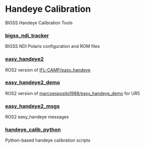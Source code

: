 # Handeye Calibration

BIGSS Handeye Calibration Tools

### [bigss_ndi_tracker](/bigss_ndi_tracker/)
BIGSS NDI Polaris configuration and ROM files

### [easy_handeye2](/easy_handeye2/)
ROS2 version of [IFL-CAMP/easy_handeye](https://github.com/IFL-CAMP/easy_handeye)

### [easy_handeye2_demo](/easy_handeye2_demo/)
ROS2 version of [marcoesposito1988/easy_handeye_demo](https://github.com/marcoesposito1988/easy_handeye_demo) for UR5

### [easy_handeye2_msgs](/easy_handeye2_msgs/)
ROS2 easy_handeye messages

### [handeye_calib_python](/handeye_calibration_python/)
Python-based handeye calibration scripts